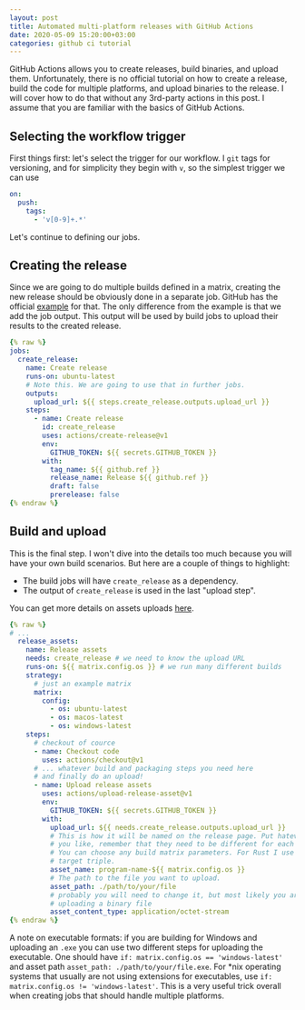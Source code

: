 ```yaml
---
layout: post
title: Automated multi-platform releases with GitHub Actions
date: 2020-05-09 15:20:00+03:00
categories: github ci tutorial
---
```


GitHub Actions allows you to create releases, build binaries, and upload them.
Unfortunately, there is no official tutorial on how to create a release, build
the code for multiple platforms, and upload binaries to the release. I will
cover how to do that without any 3rd-party actions in this post. I assume that
you are familiar with the basics of GitHub Actions.

## Selecting the workflow trigger

First things first: let's select the trigger for our workflow. I `git` tags for
versioning, and for simplicity they begin with `v`, so the simplest trigger we
can use

```yaml
on:
  push:
    tags:
      - 'v[0-9]+.*'
```

Let's continue to defining our jobs.

## Creating the release

Since we are going to do multiple builds defined in a matrix, creating the new
release should be obviously done in a separate job. GitHub has the official
[example][example] for that. The only difference from the example is that we
add the job output. This output will be used by build jobs to upload their
results to the created release.

```yaml
{% raw %}
jobs:
  create_release:
    name: Create release
    runs-on: ubuntu-latest
    # Note this. We are going to use that in further jobs.
    outputs:
      upload_url: ${{ steps.create_release.outputs.upload_url }}
    steps:
      - name: Create release
        id: create_release
        uses: actions/create-release@v1
        env:
          GITHUB_TOKEN: ${{ secrets.GITHUB_TOKEN }}
        with:
          tag_name: ${{ github.ref }}
          release_name: Release ${{ github.ref }}
          draft: false
          prerelease: false
{% endraw %}
```

## Build and upload

This is the final step. I won't dive into the details too much because you will
have your own build scenarios. But here are a couple of things to highlight:

* The build jobs will have `create_release` as a dependency.
* The output of `create_release` is used in the last "upload step".

You can get more details on assets uploads [here][upload-assets].

```yaml
{% raw %}
# ...
  release_assets:
    name: Release assets
    needs: create_release # we need to know the upload URL
    runs-on: ${{ matrix.config.os }} # we run many different builds
    strategy:
      # just an example matrix
      matrix:
        config:
          - os: ubuntu-latest
          - os: macos-latest
          - os: windows-latest
    steps:
      # checkout of cource
      - name: Checkout code
        uses: actions/checkout@v1
      # ... whatever build and packaging steps you need here
      # and finally do an upload!
      - name: Upload release assets
        uses: actions/upload-release-asset@v1
        env:
          GITHUB_TOKEN: ${{ secrets.GITHUB_TOKEN }}
        with:
          upload_url: ${{ needs.create_release.outputs.upload_url }}
          # This is how it will be named on the release page. Put hatever name
          # you like, remember that they need to be different for each platform.
          # You can choose any build matrix parameters. For Rust I use the
          # target triple.
          asset_name: program-name-${{ matrix.config.os }}
          # The path to the file you want to upload.
          asset_path: ./path/to/your/file
          # probably you will need to change it, but most likely you are
          # uploading a binary file
          asset_content_type: application/octet-stream
{% endraw %}
```

A note on executable formats: if you are building for Windows and uploading an
`.exe` you can use two different steps for uploading the executable. One should
have `if: matrix.config.os == 'windows-latest'` and asset path
`asset_path: ./path/to/your/file.exe`. For *nix operating systems that usually
are not using extensions for executables, use
`if: matrix.config.os != 'windows-latest'`. This is a very useful trick overall
when creating jobs that should handle multiple platforms.

[example]: https://github.com/actions/create-release#example-workflow---create-a-release
[upload-assets]: https://github.com/actions/upload-release-asset

